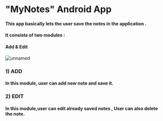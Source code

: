 # "MyNotes" Android App

#### This app basically lets the user save the notes in the application .
#### It consists of two modules :
#### Add & Edit

![unnamed](https://user-images.githubusercontent.com/28917416/27839811-eb7ed01e-6111-11e7-95e0-1878d7931d70.png)
### 1) ADD
####   In this module, user can add new note and save it.

### 2) EDIT
####   In this module,user can edit already saved notes , User can also delete the note.
